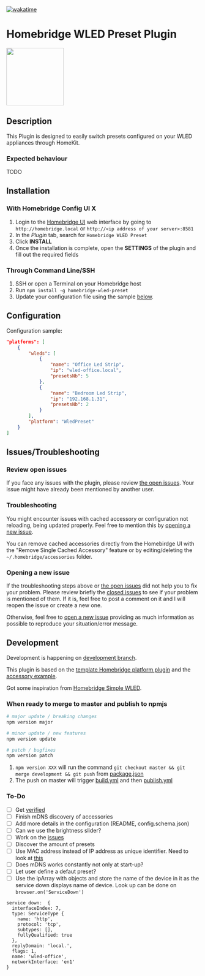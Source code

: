 [![wakatime](https://wakatime.com/badge/github/goodshort/homebridge-wled-preset.svg)](https://wakatime.com/badge/github/goodshort/homebridge-wled-preset)

# Homebridge WLED Preset Plugin

<img src="https://github.com/goodshort/homebridge-wled-preset/blob/master/WIP.png" width="150">

## Description

This Plugin is designed to easily switch presets configured on your WLED appliances through HomeKit.

### Expected behaviour

TODO

## Installation

### With Homebridge Config UI X

1. Login to the [Homebridge UI](https://github.com/oznu/homebridge-config-ui-x) web interface by going to `http://homebridge.local` or `http://<ip address of your server>:8581` 
2. In the *Plugin* tab, search for `Homebridge WLED Preset`
3. Click **INSTALL**
4. Once the installation is complete, open the **SETTINGS** of the plugin and fill out the required fields

### Through Command Line/SSH

1. SSH or open a Terminal on your Homebridge host
2. Run `npm install -g homebridge-wled-preset`
3. Update your configuration file using the sample [below](#configuration).

## Configuration

Configuration sample:

```json
"platforms": [
    {
        "wleds": [
            {
                "name": "Office Led Strip",
                "ip": "wled-office.local",
                "presetsNb": 5
            },
            {
                "name": "Bedroom Led Strip",
                "ip": "192.168.1.31",
                "presetsNb": 2
            }
        ],
        "platform": "WledPreset"
    }
]
```

## Issues/Troubleshooting

### Review open issues

If you face any issues with the plugin, please review [the open issues](https://github.com/goodshort/homebridge-wled-preset/issues). Your issue might have already been mentioned by another user.

### Troubleshooting

You might encounter issues with cached accessory or configuration not reloading, being updated properly. Feel free to mention this by [opening a new issue](https://github.com/goodshort/homebridge-wled-preset/issues/new/choose).

You can remove cached accessories directly from the Homebirdge UI with the "Remove Single Cached Accessory" feature or by editing/deleting the `~/.homebridge/accessories` folder.

### Opening a new issue

If the troubleshooting steps above or [the open issues](https://github.com/goodshort/homebridge-wled-preset/issues) did not help you to fix your problem. Please review briefly the [closed issues](https://github.com/goodshort/homebridge-wled-preset/issues?q=is%3Aissue+is%3Aclosed) to see if your problem is mentioned of them. If it is, feel free to post a comment on it and I will reopen the issue or create a new one.

Otherwise, feel free to [open a new issue](https://github.com/goodshort/homebridge-wled-preset/issues/new/choose) providing as much information as possible to reproduce your situation/error message.

## Development

Development is happening on [development branch](https://github.com/goodshort/homebridge-wled-preset/tree/development).

This plugin is based on the [template Homebridge platform plugin](https://github.com/homebridge/homebridge-plugin-template/) and the [accessory example](https://github.com/homebridge/homebridge-examples/tree/master/accessory-example-typescript).

Got some inspiration from [Homebridge Simple WLED](https://github.com/jstrausd/homebridge-simple-wled).

### When ready to merge to master and publish to npmjs

```bash
# major update / breaking changes
npm version major

# minor update / new features
npm version update

# patch / bugfixes
npm version patch
```

1. `npm version XXX` will run the command `git checkout master && git merge development && git push` from [package.json](package.json)
2. The push on master will trigger [build.yml](.github/workflows/build.yml) and then [publish.yml](.github/workflows/publish.yml)

### To-Do
- [ ] Get [verified](https://github.com/homebridge/verified)
- [ ] Finish mDNS discovery of accessories
- [ ] Add more details in the configuration (README, config.schema.json)
- [ ] Can we use the brightness slider?
- [ ] Work on the [issues](https://github.com/goodshort/homebridge-wled-preset/issues)
- [ ] Discover the amount of presets
- [ ] Use MAC address instead of IP address as unique identifier. Need to look at [this](https://github.com/Aircoookie/WLED/issues/305)
- [ ] Does mDNS works constantly not only at start-up?
- [ ] Let user define a defaut preset?
- [ ] Use the ipArray with objects and store the name of the device in it as the service down displays name of device. Look up can be done on `browser.on('ServiceDown')`
```
service down:  {
  interfaceIndex: 7,
  type: ServiceType {
    name: 'http',
    protocol: 'tcp',
    subtypes: [],
    fullyQualified: true
  },
  replyDomain: 'local.',
  flags: 1,
  name: 'wled-office',
  networkInterface: 'en1'
}
```